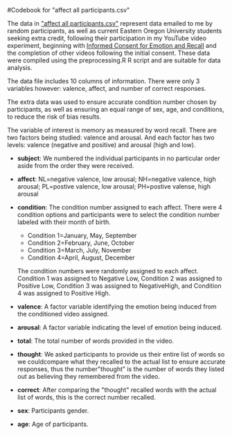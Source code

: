 #Codebook for "affect all participants.csv"

The data in <u>"affect all participants.csv"</u> represent data emailed to me by random participants, as well as current Eastern Oregon University students seeking extra credit, following their participation in my YouTube video experiment, beginning with [Informed Consent for Emotion and Recall](https://www.youtube.com/watch?v=iphxvoAOpE4)
and the completion of other videos following the initial consent. These data were compiled using the preprocessing.R R script and are suitable for data analysis.

The data file includes 10 columns of information. There were only 3 variables however: valence, affect, and number of correct responses. 

The extra data was used to ensure accurate condition number chosen by participants, as well as ensuring an equal range of sex, age, and conditions, to reduce the risk of bias results.

The variable of interest is memory as measured by word recall. 
There are two factors being studied: valence and arousal. 
And each factor has two levels: valence (negative and positive) and arousal (high and low).


* **subject**: We numbered the individual participants in no particular order aside from the order they were received.

* **affect**: NL=negative valence, low arousal; NH=negative valence, high arousal;
              PL=postive valence, low arousal; PH=postive valense, high arousal

* **condition**: The condition number assigned to each affect. There were 4 condition options and participants were to select the condition number labeled with their month of birth.

    * Condition 1=January, May, September
    * Condition 2=February, June, October
    * Condition 3=March, July, November
    * Condition 4=April, August, December
    
    The condition numbers were randomly assigned to each affect. Condition 1 was         assigned to Negative Low, Condition 2 was assigned to Positive Low, Condition 3 was assigned to NegativeHigh, and Condition 4 was assigned to Positive High.

* **valence**: A factor variable identifying the emotion being induced from the conditioned video assigned.

* **arousal**: A factor variable indicating the level of emotion being induced.

* **total**: The total number of words provided in the video.

* **thought**: We asked participants to provide us their entire list of words so we couldcompare what they recalled to the actual list to ensure accurate responses, thus the number"thought" is the number of words they listed out as believing they remembered from the video.

* **correct**: After comparing the "thought" recalled words with the actual list of words, this is the correct number recalled.

* **sex**: Participants gender.

* **age**: Age of participants.